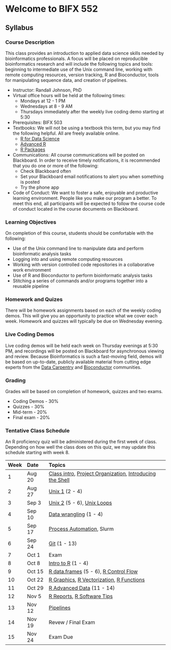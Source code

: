 Welcome to BIFX 552
===================

Syllabus
--------

### Course Description

This class provides an introduction to applied data science skills
needed by bioinformatics professionals. A focus will be placed on
reproducible bioinformatics research and will include the following
topics and tools: beginning to intermediate use of the Unix command
line, working with remote computing resources, version tracking, R and
Bioconductor, tools for manipulating sequence data, and creation of
pipelines.

-   Instructor: Randall Johnson, PhD
-   Virtual office hours will be held at the following times:
    -   Mondays at 12 - 1 PM
    -   Wednesdays at 8 - 9 AM
    -   Thursdays immediately after the weekly live coding demo starting
        at 5:30
-   Prerequisites: BIFX 503
-   Textbooks: We will not be using a textbook this term, but you may
    find the following helpful. All are freely available online.
    -   [R for Data Science](https://r4ds.had.co.nz/)
    -   [Advanced R](https://adv-r.hadley.nz/)
    -   [R Packages](https://r-pkgs.org/)
-   Communications: All course communications will be posted on
    Blackboard. In order to receive timely notifications, it is
    recommended that you do one or more of the following:
    -   Check Blackboard often
    -   Set your Blackboard email notifications to alert you when
        something is posted
    -   Try the phone app
-   Code of Conduct: We want to foster a safe, enjoyable and productive
    learning environment. People like you make our program a better. To
    meet this end, all participants will be expected to follow the
    course code of conduct located in the course documents on
    Blackboard.

### Learning Objectives

On completion of this course, students should be comfortable with the
following:

-   Use of the Unix command line to manipulate data and perform
    bioinformatic analysis tasks
-   Logging into and using remote computing resources
-   Working with version controlled code repositories in a collaborative
    work environment
-   Use of R and Bioconductor to perform bioinformatic analysis tasks
-   Stitching a series of commands and/or programs together into a
    reusable pipeline

### Homework and Quizes

There will be homework assignments based on each of the weekly coding
demos. This will give you an opportunity to practice what we cover each
week. Homework and quizzes will typically be due on Wednesday evening.

### Live Coding Demos

Live coding demos will be held each week on Thursday evenings at 5:30
PM, and recordings will be posted on Blackboard for asynchronous viewing
and review. Because Bioinformatics is such a fast-moving field, demos
will be based on up-to-date, publicly available material from cutting
edge experts from the [Data Carpentry](https://datacarpentry.org/) and
[Bioconductor](https://bioc2020.bioconductor.org/workshops) communities.

### Grading

Grades will be based on completion of homework, quizzes and two exams.

-   Coding Demos - 30%
-   Quizzes - 30%
-   Mid-term - 20%
-   Final exam - 20%

### Tentative Class Schedule

An R proficiency quiz will be administered during the first week of
class. Depending on how well the class does on this quiz, we may update
this schedule starting with week 8.

<table>
<thead>
<tr class="header">
<th style="text-align: left;">Week</th>
<th style="text-align: left;">Date</th>
<th style="text-align: left;">Topics</th>
</tr>
</thead>
<tbody>
<tr class="odd">
<td style="text-align: left;">1</td>
<td style="text-align: left;">Aug 20</td>
<td style="text-align: left;"><a href="https://github.com/BIFXapps/BIFX552">Class intro</a>, <a href="https://datacarpentry.org/organization-genomics/">Project Organization</a>, <a href="https://datacarpentry.org/shell-genomics/01-introduction/index.html">Introducing the Shell</a></td>
</tr>
<tr class="even">
<td style="text-align: left;">2</td>
<td style="text-align: left;">Aug 27</td>
<td style="text-align: left;"><a href="https://datacarpentry.org/shell-genomics/">Unix 1</a> (2 - 4)</td>
</tr>
<tr class="odd">
<td style="text-align: left;">3</td>
<td style="text-align: left;">Sep 3</td>
<td style="text-align: left;"><a href="https://datacarpentry.org/shell-genomics/">Unix 2</a> (5 - 6), <a href="https://swcarpentry.github.io/shell-novice/05-loop/index.html">Unix Loops</a></td>
</tr>
<tr class="even">
<td style="text-align: left;">4</td>
<td style="text-align: left;">Sep 10</td>
<td style="text-align: left;"><a href="https://datacarpentry.org/wrangling-genomics/">Data wrangling</a> (1 - 4)</td>
</tr>
<tr class="odd">
<td style="text-align: left;">5</td>
<td style="text-align: left;">Sep 17</td>
<td style="text-align: left;"><a href="https://datacarpentry.org/wrangling-genomics/05-automation/index.html">Process Automation</a>, Slurm</td>
</tr>
<tr class="even">
<td style="text-align: left;">6</td>
<td style="text-align: left;">Sep 24</td>
<td style="text-align: left;"><a href="https://swcarpentry.github.io/git-novice/">Git</a> (1 - 13)</td>
</tr>
<tr class="odd">
<td style="text-align: left;">7</td>
<td style="text-align: left;">Oct 1</td>
<td style="text-align: left;">Exam</td>
</tr>
<tr class="even">
<td style="text-align: left;">8</td>
<td style="text-align: left;">Oct 8</td>
<td style="text-align: left;"><a href="https://swcarpentry.github.io/r-novice-gapminder/">Intro to R</a> (1 - 4)</td>
</tr>
<tr class="odd">
<td style="text-align: left;">9</td>
<td style="text-align: left;">Oct 15</td>
<td style="text-align: left;"><a href="https://swcarpentry.github.io/r-novice-gapminder/">R data.frames</a> (5 - 6), <a href="https://swcarpentry.github.io/r-novice-gapminder/07-control-flow/index.html">R Control Flow</a></td>
</tr>
<tr class="even">
<td style="text-align: left;">10</td>
<td style="text-align: left;">Oct 22</td>
<td style="text-align: left;"><a href="https://swcarpentry.github.io/r-novice-gapminder/08-plot-ggplot2/index.html">R Graphics</a>, <a href="https://swcarpentry.github.io/r-novice-gapminder/09-vectorization/index.html">R Vectorization</a>, <a href="https://swcarpentry.github.io/r-novice-gapminder/10-functions/index.html">R Functions</a></td>
</tr>
<tr class="odd">
<td style="text-align: left;">11</td>
<td style="text-align: left;">Oct 29</td>
<td style="text-align: left;"><a href="https://swcarpentry.github.io/r-novice-gapminder/">R Advanced Data</a> (11 - 14)</td>
</tr>
<tr class="even">
<td style="text-align: left;">12</td>
<td style="text-align: left;">Nov 5</td>
<td style="text-align: left;"><a href="https://swcarpentry.github.io/r-novice-gapminder/15-knitr-markdown/index.html">R Reports</a>, <a href="https://swcarpentry.github.io/r-novice-gapminder/16-wrap-up/index.html">R Software Tips</a></td>
</tr>
<tr class="odd">
<td style="text-align: left;">13</td>
<td style="text-align: left;">Nov 12</td>
<td style="text-align: left;"><a href="https://github.com/johnsonra/pipeRx">Pipelines</a></td>
</tr>
<tr class="even">
<td style="text-align: left;">14</td>
<td style="text-align: left;">Nov 19</td>
<td style="text-align: left;">Revew / Final Exam</td>
</tr>
<tr class="odd">
<td style="text-align: left;">15</td>
<td style="text-align: left;">Nov 24</td>
<td style="text-align: left;">Exam Due</td>
</tr>
</tbody>
</table>
